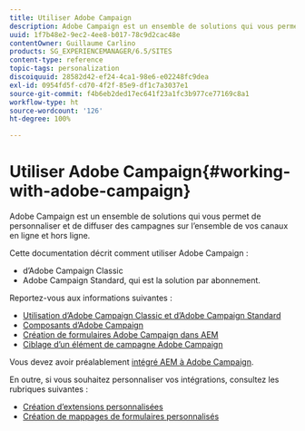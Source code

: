```yaml
---
title: Utiliser Adobe Campaign
description: Adobe Campaign est un ensemble de solutions qui vous permet de personnaliser et de diffuser des campagnes sur l’ensemble de vos canaux en ligne et hors ligne.
uuid: 1f7b48e2-9ec2-4ee8-b017-78c9d2cac48e
contentOwner: Guillaume Carlino
products: SG_EXPERIENCEMANAGER/6.5/SITES
content-type: reference
topic-tags: personalization
discoiquuid: 28582d42-ef24-4ca1-98e6-e02248fc9dea
exl-id: 0954fd5f-cd70-4f2f-85e9-df1c7a3037e1
source-git-commit: f4b6eb2ded17ec641f23a1fc3b977ce77169c8a1
workflow-type: ht
source-wordcount: '126'
ht-degree: 100%

---
```


# Utiliser Adobe Campaign{#working-with-adobe-campaign}

Adobe Campaign est un ensemble de solutions qui vous permet de personnaliser et de diffuser des campagnes sur l’ensemble de vos canaux en ligne et hors ligne.

Cette documentation décrit comment utiliser Adobe Campaign :

* d’Adobe Campaign Classic
* Adobe Campaign Standard, qui est la solution par abonnement.

Reportez-vous aux informations suivantes :

* [Utilisation d’Adobe Campaign Classic et d’Adobe Campaign Standard](/help/sites-authoring/campaign.md)
* [Composants d’Adobe Campaign](/help/sites-authoring/adobe-campaign-components.md)
* [Création de formulaires Adobe Campaign dans AEM](/help/sites-authoring/adobe-campaign-forms.md)
* [Ciblage d’un élément de campagne Adobe Campaign](/help/sites-authoring/target-adobe-campaign.md)

Vous devez avoir préalablement [intégré AEM à Adobe Campaign](/help/sites-administering/campaign.md).

En outre, si vous souhaitez personnaliser vos intégrations, consultez les rubriques suivantes :

* [Création d’extensions personnalisées](/help/sites-developing/extending-campaign-extensions.md)
* [Création de mappages de formulaires personnalisés](/help/sites-developing/extending-campaign-form-mapping.md)
